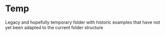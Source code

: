 Temp
=================================

Legacy and hopefully temporary folder with historic examples that have not yet been adapted to the current folder structure
